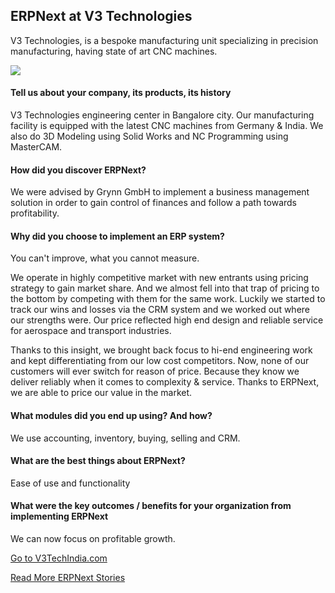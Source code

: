 <section class='top-section'>
	<h1>ERPNext at V3 Technologies</h1>
	<p class='lead text-muted'>V3 Technologies, is a bespoke manufacturing unit specializing in precision manufacturing, having state of art CNC machines.</p>
	<img class='greyscale mt-5' src='/assets/foundation/img/stories/v3tech.jpg'>
</section>

#### Tell us about your company, its products, its history

V3 Technologies engineering center in Bangalore city. Our manufacturing facility is equipped with the latest CNC machines from Germany & India. We also do 3D Modeling using Solid Works and NC Programming using MasterCAM.

#### How did you discover ERPNext?

We were advised by Grynn GmbH to implement a business management solution in order to gain control of finances and follow a path towards profitability.

#### Why did you choose to implement an ERP system?

You can't improve, what you cannot measure.

We operate in highly competitive market with new entrants using pricing strategy to gain market share. And we almost fell into that trap of pricing to the bottom by competing with them for the same work. Luckily we started to track our wins and losses via the CRM system and we worked out where our strengths were. Our price reflected high end design and reliable service for aerospace and transport industries.

Thanks to this insight, we brought back focus to hi-end engineering work  and kept differentiating from our low cost competitors. Now, none of our customers will ever switch for reason of price. Because they know we deliver reliably when it comes to complexity &
service. Thanks to ERPNext, we are able to price our value in the market.

#### What modules did you end up using? And how?

We use accounting, inventory, buying, selling and CRM.

#### What are the best things about ERPNext?

Ease of use and functionality

#### What were the key outcomes / benefits for your organization from implementing ERPNext

We can now focus on profitable growth.

<section class='text-center section-padding'>
	<p><a href='http://v3techindia.com' class='btn btn-secondary btn-sm'
		target='_blank'>Go to V3TechIndia.com</a></p>
	<p><a class='text-muted' href='/stories'>Read More ERPNext Stories</a></p>
</section>
